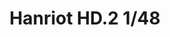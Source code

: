 ---
title: "Hanriot HD.2 1/48"
price: 1800 
desc: "WEEKEND EDITION, Hanriot HD.2 1/48, razmera: 1/48"
img_path: "/assets/img/8413.jpg"
brand: EDUARD
available: false
special_offer: false
new: false
soon: false
cat: "Plasticne-Makete"
subcat: "PM-EDUARD"
subsubcat: ""
sifra: "8413"
---